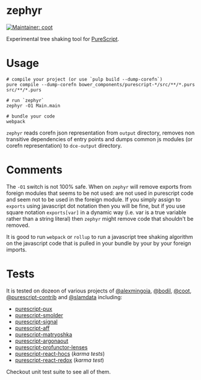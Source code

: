 # zephyr
[![Maintainer: coot](https://img.shields.io/badge/maintainer-coot-lightgrey.svg)](http://github.com/coot)

Experimental tree shaking tool for [PureScript](https://github.com/purescript/purescript).

# Usage
```
# compile your project (or use `pulp build --dump-corefn`)
pure compile --dump-corefn bower_components/purescript-*/src/**/*.purs src/**/*.purs

# run `zephyr`
zephyr -O1 Main.main

# bundle your code
webpack
```

`zephyr` reads corefn json representation from `output` directory, removes non
transitive dependencies of entry points and dumps common js modules (or corefn
representation) to `dce-output` directory.

# Comments

The `-O1` switch is not 100% safe.  When on `zephyr` will remove exports from
foreign modules that seems to be not used: are not used in purescript code and
seem not to be used in the foreign module.  If you simply assign to `exports`
using javascript dot notation then you will be fine, but if you use square
notation `exports[var]` in a dynamic way (i.e. var is a true variable rather
than a string literal) then `zephyr` might remove code that shouldn't be
removed.

It is good to run `webpack` or `rollup` to run a javascript tree shaking
algorithm on the javascript code that is pulled in your bundle by your by your
foreign imports.

# Tests

It is tested on dozeon of various projects of
[@alexmingoia](https://github.com/alexmingoia),
[@bodil](https://github.com/bodil), [@coot](https://github.com/coot),
[@purescript-contrib](https://github.com/purescript-contrib) and
[@slamdata](https://github.com/slamdata) including:
* [purescript-pux](https://github.com/alexmingoia/purescript-pux)
* [purescript-smolder](https://github.com/bodil/purescript-smolder)
* [purescript-signal](https://github.com/bodil/purescript-signal)
* [purescript-aff](https://github.com/slamdata/purescript-aff)
* [purescript-matryoshka](https://github.com/slamdata/purescript-matryoshka)
* [purescript-argonaout](https://github.com/purescript-contrib/purescript-argonaut)
* [purescript-profunctor-lenses](https://github.com/purescript-contrib/purescript-profunctor-lenses)
* [purescript-react-hocs](https://github.com/coot/purescript-react-hocs) (_karma tests_)
* [purescript-react-redox](https://github.com/coot/purescript-react-redox) (_karma test_)

Checkout unit test suite to see all of them.
